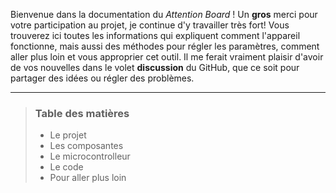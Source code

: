 Bienvenue dans la documentation du *Attention Board* ! Un **gros** merci pour votre participation au projet, je continue d'y travailler très fort! Vous trouverez ici toutes les informations qui expliquent comment l'appareil fonctionne, mais aussi des méthodes pour régler les paramètres, comment aller plus loin et vous approprier cet outil. Il me ferait vraiment plaisir d'avoir de vos nouvelles dans le volet **discussion** du GitHub, que ce soit pour partager des idées ou régler des problèmes.

--------------

> ### Table des matières
> - Le projet
> - Les composantes
> - Le microcontrolleur
> - Le code
> - Pour aller plus loin
